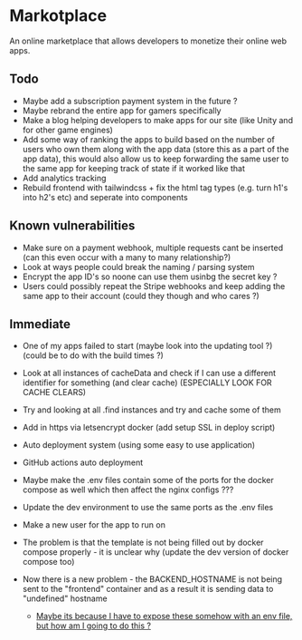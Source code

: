 # Markotplace

An online marketplace that allows developers to monetize their online web apps.

## Todo

-   Maybe add a subscription payment system in the future ?
-   Maybe rebrand the entire app for gamers specifically
-   Make a blog helping developers to make apps for our site (like Unity and for other game engines)
-   Add some way of ranking the apps to build based on the number of users who own them along with the app data (store this as a part of the app data), this would also allow us to keep forwarding the same user to the same app for keeping track of state if it worked like that
-   Add analytics tracking
-   Rebuild frontend with tailwindcss + fix the html tag types (e.g. turn h1's into h2's etc) and seperate into components

## Known vulnerabilities

-   Make sure on a payment webhook, multiple requests cant be inserted (can this even occur with a many to many relationship?)
-   Look at ways people could break the naming / parsing system
-   Encrypt the app ID's so noone can use them usinbg the secret key ?
-   Users could possibly repeat the Stripe webhooks and keep adding the same app to their account (could they though and who cares ?)

## Immediate

-   One of my apps failed to start (maybe look into the updating tool ?) (could be to do with the build times ?)
-   Look at all instances of cacheData and check if I can use a different identifier for something (and clear cache) (ESPECIALLY LOOK FOR CACHE CLEARS)
-   Try and looking at all .find instances and try and cache some of them
-   Add in https via letsencrypt docker (add setup SSL in deploy script)
-   Auto deployment system (using some easy to use application)
-   GitHub actions auto deployment

-   Maybe make the .env files contain some of the ports for the docker compose as well which then affect the nginx configs ???
-   Update the dev environment to use the same ports as the .env files
-   Make a new user for the app to run on

-   The problem is that the template is not being filled out by docker compose properly - it is unclear why (update the dev version of docker compose too)

-   Now there is a new problem - the BACKEND_HOSTNAME is not being sent to the "frontend" container and as a result it is sending data to "undefined" hostname
    -   [Maybe its because I have to expose these somehow with an env file, but how am I going to do this ?](https://nextjs.org/docs/basic-features/environment-variables)
